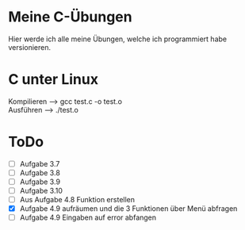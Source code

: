 # Meine C-Übungen
Hier werde ich alle meine Übungen, welche ich programmiert habe versionieren.  

# C unter Linux
Kompilieren --> gcc test.c -o test.o  
Ausführen   --> ./test.o  

# ToDo
- [ ] Aufgabe 3.7  
- [ ] Aufgabe 3.8  
- [ ] Aufgabe 3.9  
- [ ] Aufgabe 3.10  
- [ ] Aus Aufgabe 4.8 Funktion erstellen  
- [x] Aufgabe 4.9 aufräumen und die 3 Funktionen über Menü abfragen  
- [ ] Aufgabe 4.9 Eingaben auf error abfangen
